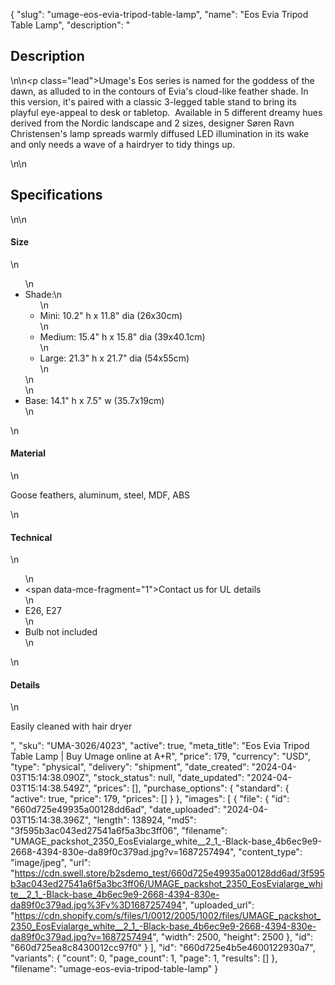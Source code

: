 {
  "slug": "umage-eos-evia-tripod-table-lamp",
  "name": "Eos Evia Tripod Table Lamp",
  "description": "<h2>Description</h2>\n<!-- split -->\n<p class=\"lead\">Umage's Eos series is named for the goddess of the dawn, as alluded to in the contours of Evia's cloud-like feather shade. In this version, it's paired with a classic 3-legged table stand to bring its playful eye-appeal to desk or tabletop.  Available in 5 different dreamy hues derived from the Nordic landscape and 2 sizes, designer Søren Ravn Christensen's lamp spreads warmly diffused LED illumination in its wake and only needs a wave of a hairdryer to tidy things up.</p>\n<!-- split -->\n<h2>Specifications</h2>\n<!-- split -->\n<h4>Size</h4>\n<ul>\n<li>Shade:\n<ul>\n<li>Mini: 10.2\" h x 11.8\" dia (26x30cm)</li>\n<li>Medium: 15.4\" h x 15.8\" dia (39x40.1cm)</li>\n<li>Large: 21.3\" h x 21.7\" dia (54x55cm)</li>\n</ul>\n</li>\n<li>Base: 14.1\" h x 7.5\" w (35.7x19cm)</li>\n</ul>\n<h4>Material</h4>\n<p>Goose feathers, aluminum, steel, MDF, ABS</p>\n<h4>Technical</h4>\n<ul>\n<li><span data-mce-fragment=\"1\">Contact us for UL details</span></li>\n<li>E26, E27</li>\n<li>Bulb not included</li>\n</ul>\n<h4>Details</h4>\n<p><span>Easily cleaned with hair dryer</span></p>",
  "sku": "UMA-3026/4023",
  "active": true,
  "meta_title": "Eos Evia Tripod Table Lamp | Buy Umage online at A+R",
  "price": 179,
  "currency": "USD",
  "type": "physical",
  "delivery": "shipment",
  "date_created": "2024-04-03T15:14:38.090Z",
  "stock_status": null,
  "date_updated": "2024-04-03T15:14:38.549Z",
  "prices": [],
  "purchase_options": {
    "standard": {
      "active": true,
      "price": 179,
      "prices": []
    }
  },
  "images": [
    {
      "file": {
        "id": "660d725e49935a00128dd6ad",
        "date_uploaded": "2024-04-03T15:14:38.396Z",
        "length": 138924,
        "md5": "3f595b3ac043ed27541a6f5a3bc3ff06",
        "filename": "UMAGE_packshot_2350_EosEvialarge_white__2_1_-Black-base_4b6ec9e9-2668-4394-830e-da89f0c379ad.jpg?v=1687257494",
        "content_type": "image/jpeg",
        "url": "https://cdn.swell.store/b2sdemo_test/660d725e49935a00128dd6ad/3f595b3ac043ed27541a6f5a3bc3ff06/UMAGE_packshot_2350_EosEvialarge_white__2_1_-Black-base_4b6ec9e9-2668-4394-830e-da89f0c379ad.jpg%3Fv%3D1687257494",
        "uploaded_url": "https://cdn.shopify.com/s/files/1/0012/2005/1002/files/UMAGE_packshot_2350_EosEvialarge_white__2_1_-Black-base_4b6ec9e9-2668-4394-830e-da89f0c379ad.jpg?v=1687257494",
        "width": 2500,
        "height": 2500
      },
      "id": "660d725ea8c8430012cc97f0"
    }
  ],
  "id": "660d725e4b5e4600122930a7",
  "variants": {
    "count": 0,
    "page_count": 1,
    "page": 1,
    "results": []
  },
  "filename": "umage-eos-evia-tripod-table-lamp"
}